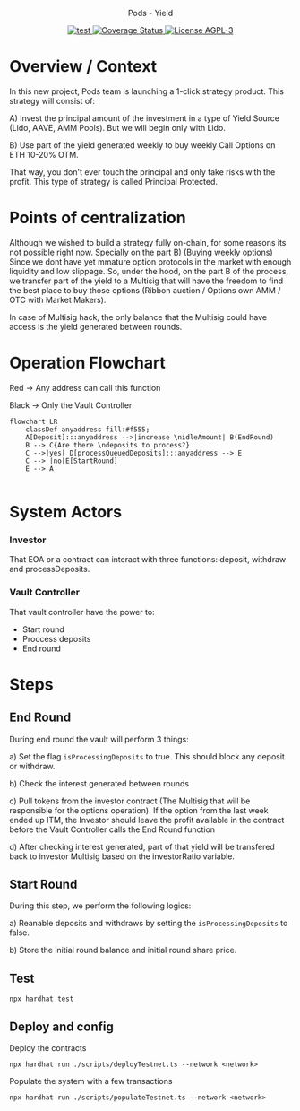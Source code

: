 <p align="center"> Pods - Yield </p>


<p align="center">
  <a href="https://github.com/pods-finance/lisbon/actions?query=workflow:test">
    <img src="https://github.com/pods-finance/contracts/workflows/lint+compile+test/badge.svg" alt="test"/>
  </a>
  
  <a href='https://coveralls.io/github/pods-finance/lisbon?branch=main'>
    <img src='https://coveralls.io/repos/github/pods-finance/lisbon/badge.svg?branch=main&t=WGkNnv' alt='Coverage Status' />
  </a>

  <a href="http://gplv3.fsf.org/">
    <img src="https://img.shields.io/badge/license-AGPL--3-blue" alt="License AGPL-3">
  </a>

# Overview / Context

In this new project, Pods team is launching a 1-click strategy product. This strategy will consist of:

A) Invest the principal amount of the investment in a type of Yield Source (Lido, AAVE, AMM Pools). But we will begin only with Lido.

B) Use part of the yield generated weekly to buy weekly Call Options on ETH 10-20% OTM. 

That way, you don't ever touch the principal and only take risks with the profit. This type of strategy is called Principal Protected.

# Points of centralization

 Although we wished to build a strategy fully on-chain, for some reasons its not possible right now. Specially on the part B) (Buying weekly options) Since we dont have yet mmature option protocols in the market with enough liquidity and low slippage. So, under the hood, on the part B of the process, we transfer part of the yield to a Multisig that will have the freedom to find the best place to buy those options (Ribbon auction / Options own AMM / OTC with Market Makers).

 In case of Multisig hack, the only balance that the Multisig could have access is the yield generated between rounds.

 # Operation Flowchart
Red -> Any address can call this function

Black -> Only the Vault Controller

```mermaid
flowchart LR
    classDef anyaddress fill:#f555;
    A[Deposit]:::anyaddress -->|increase \nidleAmount| B(EndRound)
    B --> C{Are there \ndeposits to process?}
    C -->|yes| D[processQueuedDeposits]:::anyaddress --> E
    C --> |no|E[StartRound]
    E --> A


```

 # System Actors

### Investor 
That EOA or a contract can interact with three functions: deposit, withdraw and processDeposits.

### Vault Controller
That vault controller have the power to:
- Start round
- Proccess deposits
- End round

# Steps

## End Round
During end round the vault will perform 3 things:

a) Set the flag `isProcessingDeposits` to true. This should block any deposit or withdraw.

b) Check the interest generated between rounds

c) Pull tokens from the investor contract (The Multisig that will be responsible for the options operation). If the option from the last week ended up ITM, the Investor should leave the profit available in the contract before the Vault Controller calls the End Round function

d) After checking interest generated, part of that yield will be transfered back to investor Multisig based on the investorRatio variable.

## Start Round
During this step, we perform the following logics:

a) Reanable deposits and withdraws by setting the `isProcessingDeposits` to false.

b) Store the initial round balance and initial round share price.

## Test

```shell
npx hardhat test
```
## Deploy and config

Deploy the contracts

```shell
npx hardhat run ./scripts/deployTestnet.ts --network <network>
```
Populate the system with a few transactions
```shell
npx hardhat run ./scripts/populateTestnet.ts --network <network>
```
